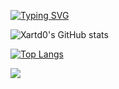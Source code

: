 <a href="https://git.io/typing-svg"><img src="https://readme-typing-svg.demolab.com?font=Fira+Code&pause=1000&color=9E1615&random=false&width=435&lines=Xartd0;Software+Developer" alt="Typing SVG" /></a>

![Xartd0's GitHub stats](https://github-readme-stats.vercel.app/api?username=xartd0&show_icons=true&bg_color=090705&border_color=490b0b&text_color=ffffff&icon_color=700f10&title_color=ffffff)

[![Top Langs](https://github-readme-stats.vercel.app/api/top-langs/?username=xartd0&show_icons=true&bg_color=090705&border_color=490b0b&text_color=ffffff&icon_color=700f10&title_color=ffffff)](https://github.com/anuraghazra/github-readme-stats)


![](https://komarev.com/ghpvc/?username=xartd0)

